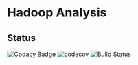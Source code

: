 # Hadoop Analysis
## Status
[![Codacy Badge](https://api.codacy.com/project/badge/Grade/88880bd2f3d346b8a2626391edb25798)](https://www.codacy.com/app/liuyuanbo92/hadoop-ng?utm_source=github.com&amp;utm_medium=referral&amp;utm_content=yuanboliu/hadoop-ng&amp;utm_campaign=Badge_Grade)
[![codecov](https://codecov.io/gh/yuanboliu/hadoop-ng/branch/master/graph/badge.svg)](https://codecov.io/gh/yuanboliu/hadoop-ng)
[![Build Status](https://travis-ci.org/yuanboliu/hadoop-analysis.svg?branch=master)](https://travis-ci.org/yuanboliu/hadoop-analysis)
